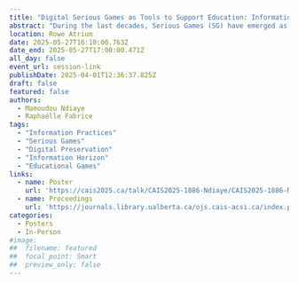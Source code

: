 ```yaml
---
title: "Digital Serious Games as Tools to Support Education: Information Practices of Teachers, Integration Perspectives and Challenges of their Preservation at the French National Library (BNF)"
abstract: "During the last decades, Serious Games (SG) have emerged as innovative educational tools that blend learning with entertainment, addressing the challenges of digital and pedagogical shifts. However, incorporating these hybrid instruments into teaching methods and preserving them as cultural artifacts presents considerable obstacles. This research investigates the information-related behaviours of teachers and pedagogical engineers who work with Serious Games. Furthermore, this paper examines the efforts of the French National Library in preserving SG within its legal deposit framework, highlighting the complexities of archiving these digital artifacts. The findings reveal diverse informational practices, a need for specialized support in SG integration and challenges in long-term preservation."
location: Rowe Atrium
date: 2025-05-27T16:10:00.763Z
date_end: 2025-05-27T17:00:00.471Z
all_day: false
event_url: session-link
publishDate: 2025-04-01T12:36:37.825Z
draft: false
featured: false
authors:
  - Mamoudou Ndiaye
  - Raphaëlle Fabrice
tags:
  - "Information Practices"
  - "Serious Games"
  - "Digital Preservation"
  - "Information Horizon"
  - "Educational Games"
links:
  - name: Poster
    url: 'https://cais2025.ca/talk/CAIS2025-1886-Ndiaye/CAIS2025-1886-Ndiaye-slides.pdf'
  - name: Proceedings
    url: 'https://journals.library.ualberta.ca/ojs.cais-acsi.ca/index.php/cais-asci/article/view/1886'
categories:
  - Posters
  - In-Person
#image:
##  filename: featured
##  focal_point: Smart
##  preview_only: false
---
```


